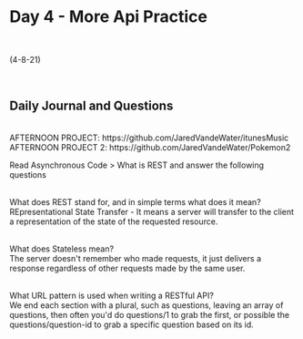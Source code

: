 # Day 4 - More Api Practice
<br>
  
 (4-8-21)

<br>

## Daily Journal and Questions
<br>
AFTERNOON PROJECT: https://github.com/JaredVandeWater/itunesMusic
AFTERNOON PROJECT 2: https://github.com/JaredVandeWater/Pokemon2
<br>


Read Asynchronous Code > What is REST and answer the following questions
<br>
<br>

What does REST stand for, and in simple terms what does it mean?
<br>
REpresentational State Transfer - It means a server will transfer to the client a representation of the state of the requested resource. 
<br>
<br>

What does Stateless mean?
<br>
The server doesn't remember who made requests, it just delivers a response regardless of other requests made by the same user.
<br>
<br>

What URL pattern is used when writing a RESTful API?
<br>
We end each section with a plural, such as questions, leaving an array of questions, then often you'd do questions/1 to grab the first, or possible the questions/question-id to grab a specific question based on its id.
<br>
<br>